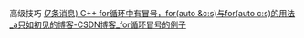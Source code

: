 
高级技巧
[(7条消息) C++ for循环中有冒号，for(auto &c:s)与for(auto c:s)的用法_a只如初见的博客-CSDN博客_for循环冒号的例子](https://blog.csdn.net/weixin_44788542/article/details/126260987)
